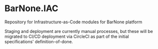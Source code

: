 # BarNone.IAC #
Repository for Infrastructure-as-Code modules for BarNone platform

Staging and deployment are currently manual processes, but these will be migrated to CI/CD deployment via CircleCI as part of the initial specifications' definition-of-done.
